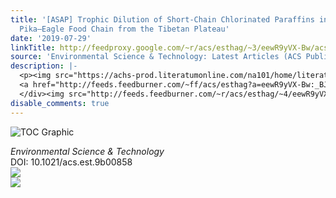 ```yaml
---
title: '[ASAP] Trophic Dilution of Short-Chain Chlorinated Paraffins in a Plant–Plateau
  Pika–Eagle Food Chain from the Tibetan Plateau'
date: '2019-07-29'
linkTitle: http://feedproxy.google.com/~r/acs/esthag/~3/eewR9yVX-Bw/acs.est.9b00858
source: 'Environmental Science & Technology: Latest Articles (ACS Publications)'
description: |-
  <p><img src="https://achs-prod.literatumonline.com/na101/home/literatum/publisher/achs/journals/content/esthag/0/esthag.ahead-of-print/acs.est.9b00858/20190729/images/medium/es-2019-00858h_0004.gif" alt="TOC Graphic"/></p><div><cite>Environmental Science & Technology</cite></div><div>DOI: 10.1021/acs.est.9b00858</div><div class="feedflare">
  <a href="http://feeds.feedburner.com/~ff/acs/esthag?a=eewR9yVX-Bw:_BJGJmUyJhs:yIl2AUoC8zA"><img src="http://feeds.feedburner.com/~ff/acs/esthag?d=yIl2AUoC8zA" border="0"></img></a>
  </div><img src="http://feeds.feedburner.com/~r/acs/esthag/~4/eewR9yVX-Bw" ...
disable_comments: true
---
```

<p><img src="https://achs-prod.literatumonline.com/na101/home/literatum/publisher/achs/journals/content/esthag/0/esthag.ahead-of-print/acs.est.9b00858/20190729/images/medium/es-2019-00858h_0004.gif" alt="TOC Graphic"/></p><div><cite>Environmental Science & Technology</cite></div><div>DOI: 10.1021/acs.est.9b00858</div><div class="feedflare">
<a href="http://feeds.feedburner.com/~ff/acs/esthag?a=eewR9yVX-Bw:_BJGJmUyJhs:yIl2AUoC8zA"><img src="http://feeds.feedburner.com/~ff/acs/esthag?d=yIl2AUoC8zA" border="0"></img></a>
</div><img src="http://feeds.feedburner.com/~r/acs/esthag/~4/eewR9yVX-Bw" ...